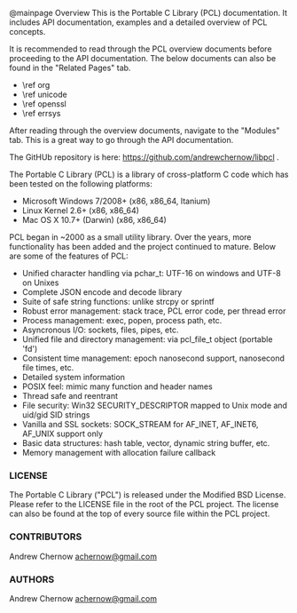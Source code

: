 @mainpage Overview
This is the Portable C Library (PCL) documentation. It includes API documentation, examples 
and a detailed overview of PCL concepts.

It is recommended to read through the PCL overview documents before proceeding to the
API documentation. The below documents can also be found in the "Related Pages" tab.

  * \ref org
  * \ref unicode
  * \ref openssl
  * \ref errsys

After reading through the overview documents, navigate to the "Modules" tab. This is a great way
to go through the API documentation.

The GitHUb repository is here: https://github.com/andrewchernow/libpcl .

The Portable C Library (PCL) is a library of cross-platform C code which has been tested on the
following platforms:

* Microsoft Windows 7/2008+ (x86, x86_64, Itanium)
* Linux Kernel 2.6+         (x86, x86_64)
* Mac OS X 10.7+ (Darwin)   (x86, x86_64)

PCL began in ~2000 as a small utility library. Over the years, more functionality has been added
and the project continued to mature. Below are some of the features of PCL:

* Unified character handling via pchar_t: UTF-16 on windows and UTF-8 on Unixes
* Complete JSON encode and decode library  
* Suite of safe string functions: unlike strcpy or sprintf
* Robust error management: stack trace, PCL error code, per thread error
* Process management: exec, popen, process path, etc.
* Asyncronous I/O: sockets, files, pipes, etc.
* Unified file and directory management: via pcl_file_t object (portable 'fd')
* Consistent time management: epoch nanosecond support, nanosecond file times, etc.
* Detailed system information
* POSIX feel: mimic many function and header names
* Thread safe and reentrant
* File security: Win32 SECURITY_DESCRIPTOR mapped to Unix mode and uid/gid SID strings
* Vanilla and SSL sockets: SOCK_STREAM for AF_INET, AF_INET6, AF_UNIX support only
* Basic data structures: hash table, vector, dynamic string buffer, etc.
* Memory management with allocation failure callback


### LICENSE
The Portable C Library ("PCL") is released under the Modified BSD License. Please refer to the
LICENSE file in the root of the PCL project. The license can also be found at the top of every
source file within the PCL project.

### CONTRIBUTORS
Andrew Chernow <achernow@gmail.com>

### AUTHORS
Andrew Chernow <achernow@gmail.com>
